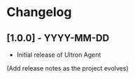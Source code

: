 # Changelog

## [1.0.0] - YYYY-MM-DD

- Initial release of Ultron Agent

(Add release notes as the project evolves)